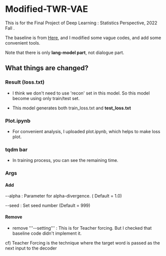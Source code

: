 # Modified-TWR-VAE

This is for the Final Project of Deep Learning : Statistics Perspective, 2022 Fall .

The baseline is from [Here](https://github.com/ruizheliUOA/TWR-VAE/), and I modified some vague codes, and add some convenient tools.

Note that there is only **lang-model part**, not dialogue part.

## What things are changed?

### Result (loss.txt)

- I think we don't need to use 'recon' set in this model. So this model become using only train/test set.

- This model generates both train_loss.txt and **test_loss.txt**


### Plot.ipynb

- For convenient analysis, I uploaded plot.ipynb, which helps to make loss plot.

### tqdm bar

- In training process, you can see the remaining time.



### Args

#### Add

--alpha : Parameter for alpha-divergence. ( Default = 1.0)

--seed : Set seed number (Default = 999)


#### Remove 

- remove '''--setting''' : This is for Teacher forcing. But I checked that baseline code didn't implement it.

cf) Teacher Forcing is the technique where the target word is passed as the next input to the decoder
